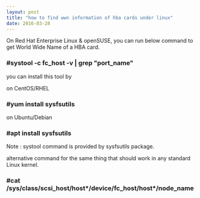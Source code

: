 ```yaml
---
layout: post
title: "how to find wwn information of hba cards under linux"
date: 2016-03-28
---
```


On Red Hat Enterprise Linux & openSUSE, you can run below command to get World Wide Name of a HBA card.

<h3>&#35;systool -c fc_host -v | grep "port_name"</h3>

you can install this tool by

on CentOS/RHEL

<h3>&#35;yum install sysfsutils</h3>

on Ubuntu/Debian

<h3>&#35;apt install sysfsutils</h3>

Note : systool command is provided by sysfsutils package.

alternative command for the same thing that should work in any standard Linux kernel.

<h3>&#35;cat /sys/class/scsi_host/host*/device/fc_host/host*/node_name</h3>
